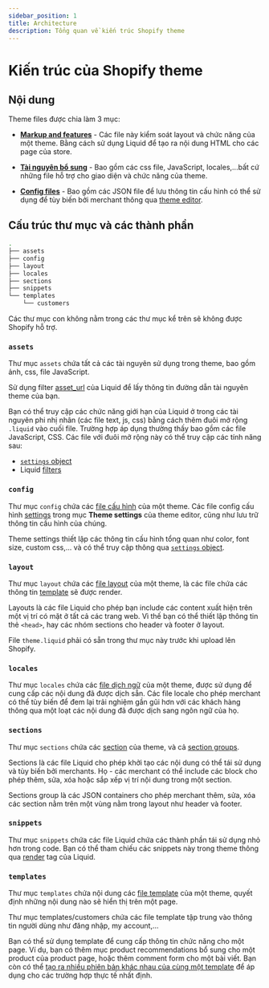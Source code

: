 ```yaml
---
sidebar_position: 1
title: Architecture
description: Tổng quan về kiến trúc Shopify theme
---
```


# Kiến trúc của Shopify theme

## Nội dung

Theme files được chia làm 3 mục:

+ [**Markup and features**](https://shopify.dev/docs/themes/architecture#markup-and-features) - Các file này kiểm soát layout và chức năng của một theme. Bằng cách sử dụng Liquid để tạo ra nội dung HTML cho các page của store.

+ [**Tài nguyên bổ sung**](https://shopify.dev/docs/themes/architecture#supporting-assets) - Bao gồm các css file, JavaScript, locales,...bất cứ những file hỗ trợ cho giao diện và chức năng của theme.

+ [**Config files**](https://shopify.dev/docs/themes/architecture#allowing-for-customization-of-theme-components) - Bao gồm các JSON file để lưu thông tin cấu hình có thể sử dụng để tùy biến bởi merchant thông qua [theme editor](https://shopify.dev/docs/themes/tools/online-editor).

## Cấu trúc thư mục và các thành phần

```bash title="Shopify theme directory structure"
.
├── assets
├── config
├── layout
├── locales
├── sections
├── snippets
└── templates
    └── customers
```

Các thư mục con không nằm trong các thư mục kể trên sẽ không được Shopify hỗ trợ.

### `assets`

Thư mục `assets` chứa tất cả các tài nguyên sử dụng trong theme, bao gồm ảnh, css, file JavaScript.

Sử dụng filter [asset_url](https://shopify.dev/docs/api/liquid/filters/asset_url) của Liquid để lấy thông tin đường dẫn tài nguyên theme của bạn.

Bạn có thể truy cập các chức năng giới hạn của Liquid ở trong các tài nguyên phi nhị nhân (các file text, js, css) bằng cách thêm đuôi mở rộng `.liquid` vào cuối file. Trường hợp áp dụng thường thấy bao gồm các file JavaScript, CSS. Các file với đuôi mở rộng này có thể truy cập các tính năng sau:

+ [`settings` object](https://shopify.dev/docs/api/liquid/objects/settings)
+ Liquid [filters](https://shopify.dev/docs/api/liquid/filters)

### `config`

Thư mục `config` chứa các [file cấu hình](https://shopify.dev/docs/themes/architecture/config) của một theme. Các file config cấu hình [settings](https://shopify.dev/docs/themes/architecture/settings) trong mục **Theme settings** của theme editor, cũng như lưu trữ thông tin cấu hình của chúng.

Theme settings thiết lập các thông tin cấu hình tổng quan như color, font size, custom css,... và có thể truy cập thông qua [`settings` object](https://shopify.dev/docs/api/liquid/objects/settings).

### `layout`

Thư mục `layout` chứa các [file layout](https://shopify.dev/docs/themes/architecture/layouts) của một theme, là các file chứa các thông tin [template](https://shopify.dev/docs/themes/architecture#templates) sẽ được render.

Layouts là các file Liquid cho phép bạn include các content xuất hiện trên một vị trí có mặt ở tất cả các trang web. Vì thế bạn có thể thiết lập thông tin thẻ `<head>`, hay các nhóm sections cho header và footer ở layout.

File `theme.liquid` phải có sẵn trong thư mục này trước khi upload lên Shopify.

### `locales`

Thư mục `locales` chứa các [file dịch ngữ](https://shopify.dev/docs/themes/architecture/locales) của một theme, được sử dụng để cung cấp các nội dung đã được dịch sẵn. Các file locale cho phép merchant có thể tùy biến để đem lại trải nghiệm gần gũi hơn với các khách hàng thông qua một loạt các nội dung đã được dịch sang ngôn ngữ của họ.

### `sections`

Thư mục `sections` chứa các [section](https://shopify.dev/docs/themes/architecture/sections) của theme, và cả [section groups](https://shopify.dev/docs/themes/architecture/section-groups).

Sections là các file Liquid cho phép khởi tạo các nội dung có thể tái sử dụng và tùy biến bởi merchants. Họ - các merchant có thể include các block cho phép thêm, sửa, xóa hoặc sắp xếp vị trí nội dung trong một section.

Sections group là các JSON containers cho phép merchant thêm, sửa, xóa các section nằm trên một vùng nằm trong layout như header và footer.

### `snippets`

Thư mục `snippets` chứa các file Liquid chứa các thành phần tái sử dụng nhỏ hơn trong code. Bạn có thể tham chiếu các snippets này trong theme thông qua [render](https://shopify.dev/docs/api/liquid/tags/render) tag của Liquid.

### `templates`

Thư mục `templates` chứa nội dung các [file template](https://shopify.dev/docs/themes/architecture/templates) của một theme, quyết định những nội dung nào sẽ hiển thị trên một page.

Thư mục templates/customers chứa các file template tập trung vào thông tin người dùng như đăng nhập, my account,...

Bạn có thể sử dụng template để cung cấp thông tin chức năng cho một page. Ví dụ, bạn có thêm mục product recommendations bổ sung cho một product của product page, hoặc thêm comment form cho một bài viết. Bạn còn có thể [tạo ra nhiều phiên bản khác nhau của cùng một template](https://shopify.dev/docs/themes/architecture/templates#alternate-templates) để áp dụng cho các trường hợp thực tế nhất định.